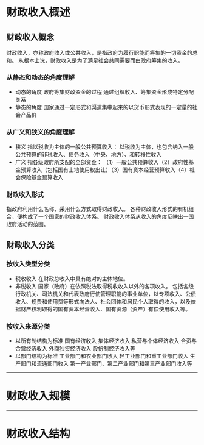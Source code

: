 # 财政收入概述

## 财政收入概念

财政收入，亦称政府收入或公共收入，是指政府为履行职能而筹集的一切资金的总和。
从根本上说，财政收入是为了满足社会共同需要而由政府筹集的收入。

### 从静态和动态的角度理解

* 动态的角度
	政府筹集财政资金的过程
	通过组织收入、筹集资金形成特定分配关系
* 静态的角度
	国家通过一定形式和渠道集中起来的以货币形式表现的一定量的社会产品价

### 从广义和狭义的角度理解

* 狭义
	指以税收为主体的一般公共预算收入：
	以税收为主体，也包含纳入一般公共预算的非税收入、债务收入（中央、地方）、和转移性收入
* 广义
	指各级政府所支配的全部资金：
	（1）一般公共预算收入（2）政府性基金预算收入（包括国有土地使用权出让）（3）国有资本经营预算收入（4）社会保险基金预算收入

### 财政收入形式

指政府利用什么名称、采用什么方式取得财政收入。
各种财政收入形式的有机组合，便构成了一个国家的财政收入体系。
财政收入体系从收入的角度反映出一国政府活动的范围。

## 财政收入分类

### 按收入类型分类

* 税收收入
	在财政总收入中具有绝对的主体地位。
* 非税收入
	国家（政府）在依照税法取得税收收入以外的各项收入。
	包括各级行政机关、司法机关和代表政府行使管理职能的事业单位，以专项收入、公债收入、规费和使用费等形式向法人、社会团体和居民个人取得的收入，以及依据财产权利取得的国有资本经营收入、国有资源（资产）有偿使用收入等。

### 按收入来源分类

* 以所有制结构为标准
	国有经济收入
	集体经济收入
	私营与个体经济收入
	合资与合营经济收入
	外商独资经济收入
	股份制经济收入等
* 以部门结构为标准
	工业部门和农业部门收入
	轻工业部门和重工业部门收入
	生产部门和流通部门收入
	第一产业部门、第二产业部门和第三产业部门收入等

---

# 财政收入规模










---


# 财政收入结构




